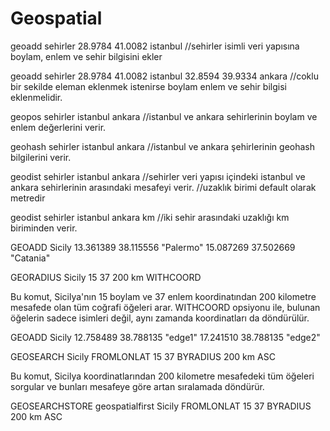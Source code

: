 # Geospatial

geoadd sehirler 28.9784 41.0082 istanbul
//sehirler isimli veri yapısına boylam, enlem ve sehir bilgisini ekler

geoadd sehirler 28.9784 41.0082 istanbul 32.8594 39.9334 ankara
//coklu bir sekilde eleman eklenmek istenirse boylam enlem ve sehir bilgisi eklenmelidir.

geopos sehirler istanbul ankara
//istanbul ve ankara sehirlerinin boylam ve enlem değerlerini verir.

geohash sehirler istanbul ankara
//istanbul ve ankara şehirlerinin geohash bilgilerini verir.

geodist sehirler istanbul ankara
//sehirler veri yapısı içindeki istanbul ve ankara sehirlerinin arasındaki mesafeyi verir.
//uzaklık birimi default olarak metredir

geodist sehirler istanbul ankara km
//iki sehir arasındaki uzaklığı km biriminden verir.


GEOADD Sicily 13.361389 38.115556 "Palermo" 15.087269 37.502669 "Catania"

GEORADIUS Sicily 15 37 200 km WITHCOORD

Bu komut, Sicilya'nın 15 boylam ve 37 enlem koordinatından 200 kilometre mesafede olan tüm coğrafi öğeleri arar.
WITHCOORD opsiyonu ile, bulunan öğelerin sadece isimleri değil, aynı zamanda koordinatları da döndürülür.


GEOADD Sicily 12.758489 38.788135 "edge1"   17.241510 38.788135 "edge2"

GEOSEARCH Sicily FROMLONLAT 15 37 BYRADIUS 200 km ASC

Bu komut, Sicilya koordinatlarından 200 kilometre mesafedeki tüm öğeleri sorgular ve bunları mesafeye göre artan sıralamada döndürür.

GEOSEARCHSTORE geospatialfirst Sicily FROMLONLAT 15 37 BYRADIUS 200 km ASC




